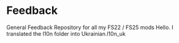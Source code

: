 # Feedback
General Feedback Repository for all my FS22 / FS25 mods
Hello. I translated the l10n folder into Ukrainian.l10n_uk
<?xml version="1.0" encoding="UTF-8" standalone="yes" ?>
<l10n>
  <texts>
    <text name="ProductionStorageControl_ButtonSpawn" text="Товари для вгрузки" />
    <text name="ProductionStorageControl_SpawnOption" text="Вигрузити зі складу" />
    <text name="ProductionStorageControl_StoreOption" text="Збереженя" />
    <text name="ProductionStorageControl_ChooseSpawnOptionsDialogText" text="Будь ласка, виберіть:" />
    <text name="ProductionStorageControl_OpenProduction" text="Відкрити меню виробництва." />
    <text name="ProductionStorageControl_StorageEmpty" text="Сховище порожнє." />
  </texts>
</l10n>
